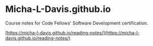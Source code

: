 # Micha-L-Davis.github.io

Course notes for Code Fellows' Software Development certification.

[https://micha-l-davis.github.io/reading-notes/](https://micha-l-davis.github.io/reading-notes/)
